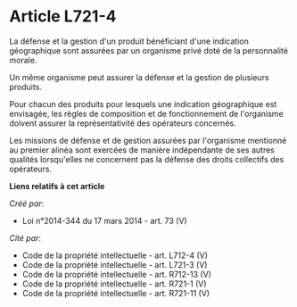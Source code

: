 # Article L721-4

La défense et la gestion d'un produit bénéficiant d'une indication géographique sont assurées par un organisme privé doté de
la personnalité morale.

Un même organisme peut assurer la défense et la gestion de plusieurs produits.

Pour chacun des produits pour lesquels une indication géographique est envisagée, les règles de composition et de
fonctionnement de l'organisme doivent assurer la représentativité des opérateurs concernés.

Les missions de défense et de gestion assurées par l'organisme mentionné au premier alinéa sont exercées de manière
indépendante de ses autres qualités lorsqu'elles ne concernent pas la défense des droits collectifs des opérateurs.

**Liens relatifs à cet article**

_Créé par_:

  - Loi n°2014-344 du 17 mars 2014 - art. 73 (V)

_Cité par_:

  - Code de la propriété intellectuelle - art. L712-4 (V)
  - Code de la propriété intellectuelle - art. L721-3 (V)
  - Code de la propriété intellectuelle - art. R712-13 (V)
  - Code de la propriété intellectuelle - art. R721-1 (V)
  - Code de la propriété intellectuelle - art. R721-11 (V)
